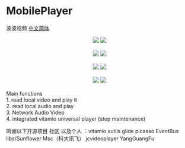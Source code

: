 # MobilePlayer
波波视频  <a href="www.jianshu.com/p/a8cb4b8f1fae">中文简体</a>

<div align="center">
<img src="https://github.com/leonInShanghai/MobilePlayer/blob/master/otherImage/08.jpg" >
<img src="https://github.com/leonInShanghai/MobilePlayer/blob/master/otherImage/07.jpg" >
 </div>
 </br>
 <div align="center">
<img src="https://github.com/leonInShanghai/MobilePlayer/blob/master/otherImage/06.jpg" >
<img src="https://github.com/leonInShanghai/MobilePlayer/blob/master/otherImage/05.jpg" >
</div>
</br>
<div align="center">
<img src="https://github.com/leonInShanghai/MobilePlayer/blob/master/otherImage/04.jpg" >
<img src="https://github.com/leonInShanghai/MobilePlayer/blob/master/otherImage/03.jpg" >
</div>
</br>
<div align="center">
<img src="https://github.com/leonInShanghai/MobilePlayer/blob/master/otherImage/01.jpg" >
<img src="https://github.com/leonInShanghai/MobilePlayer/blob/master/otherImage/02.jpg" >
</div>

</br>
Main functions </br>
 1. read local video and play it </br>
 2. read local audio and play </br>
 3. Network Audio Video </br>
 4. integrated  vitamio universal player (stop maintenance) </br>


鸣谢以下开源项目 社区 以及个人 ：vitamio  xutils  glide picasso EventBus  libs/Sunflower Msc（科大讯飞） jcvideoplayer YangGuangFu 
